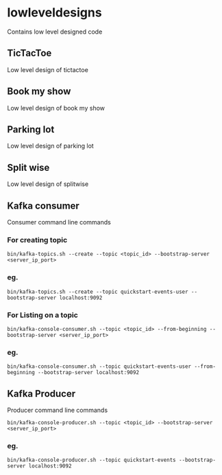 # lowleveldesigns
Contains low level designed code

## TicTacToe
Low level design of tictactoe
## Book my show
Low level design of book my show
## Parking lot
Low level design of parking lot
## Split wise
Low level design of splitwise

## Kafka consumer

Consumer command line commands 
### For creating topic
```
bin/kafka-topics.sh --create --topic <topic_id> --bootstrap-server <server_ip_port>
```
### eg.
```
bin/kafka-topics.sh --create --topic quickstart-events-user --bootstrap-server localhost:9092
```
### For Listing on a topic
```
bin/kafka-console-consumer.sh --topic <topic_id> --from-beginning --bootstrap-server <server_ip_port>
```
### eg.
```
bin/kafka-console-consumer.sh --topic quickstart-events-user --from-beginning --bootstrap-server localhost:9092
```

## Kafka Producer ##

Producer command line commands
```
bin/kafka-console-producer.sh --topic <topic_id> --bootstrap-server <server_ip_port>
```
### eg.
```
bin/kafka-console-producer.sh --topic quickstart-events --bootstrap-server localhost:9092
```

